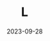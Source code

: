 ---
title: "L"
layout: poema_custom
date: 2023-09-28
show_full_date: false
permalink: /poemas/L/
categoria: sin titulo 2023/2
autor: Carlos Wolf
parrafos:
  - texto: |
      Si pudieras tomar mis ojos prestados
      podrías ver lo cristalino de tu alma
      y cómo grácilmente deformas la luz con tu calor

      Ojalá pudieras tomar mis ojos prestados
      y así pudieras verte y amarte
      si pudiera prestarte mis manos
      te pediría que una noche entera te hicieras pio
      ji
      to

      si pudiera prestarte mi boca
      quisiera te leyeras la vida entera
      así mi boca podría parar de decir blasfemias

      si pudiera
      prestarme
      te pediría
      me abandonarás
    alineamiento: izquierda
---